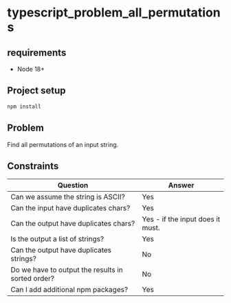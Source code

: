 # typescript_problem_all_permutations

## requirements

- Node 18+

## Project setup

```bash
npm install
```

## Problem

Find all permutations of an input string.

## Constraints

| Question                                          | Answer                           |
| ------------------------------------------------- | -------------------------------- |
| Can we assume the string is ASCII?                | Yes                              |
| Can the input have duplicates chars?              | Yes                              |
| Can the output have duplicates chars?             | Yes - if the input does it must. |
| Is the output a list of strings?                  | Yes                              |
| Can the output have duplicates strings?           | No                               |
| Do we have to output the results in sorted order? | No                               |
| Can I add additional npm packages?                | Yes                              |
